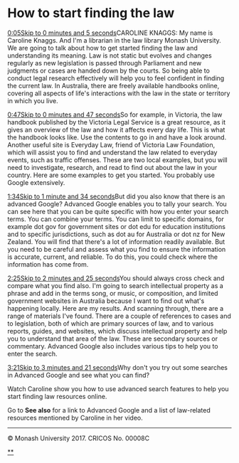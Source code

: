 # How to start finding the law

[0:05Skip to 0 minutes and 5 seconds](https://www.futurelearn.com/courses/law-for-non-lawyers/3/steps/177718#)CAROLINE KNAGGS: My name is Caroline Knaggs. And I'm a librarian in the law library Monash University. We are going to talk about how to get started finding the law and understanding its meaning. Law is not static but evolves and changes regularly as new legislation is passed through Parliament and new judgments or cases are handed down by the courts. So being able to conduct legal research effectively will help you to feel confident in finding the current law. In Australia, there are freely available handbooks online, covering all aspects of life's interactions with the law in the state or territory in which you live.

[0:47Skip to 0 minutes and 47 seconds](https://www.futurelearn.com/courses/law-for-non-lawyers/3/steps/177718#)So for example, in Victoria, the law handbook published by the Victoria Legal Service is a great resource, as it gives an overview of the law and how it affects every day life. This is what the handbook looks like. Use the contents to go in and have a look around. Another useful site is Everyday Law, friend of Victoria Law Foundation, which will assist you to find and understand the law related to everyday events, such as traffic offenses. These are two local examples, but you will need to investigate, research, and read to find out about the law in your country. Here are some examples to get you started. You probably use Google extensively.

[1:34Skip to 1 minute and 34 seconds](https://www.futurelearn.com/courses/law-for-non-lawyers/3/steps/177718#)But did you also know that there is an advanced Google? Advanced Google enables you to tally your search. You can see here that you can be quite specific with how you enter your search terms. You can combine your terms. You can limit to specific domains, for example dot gov for government sites or dot edu for education institutions and to specific jurisdictions, such as dot au for Australia or dot nz for New Zealand. You will find that there's a lot of information readily available. But you need to be careful and assess what you find to ensure the information is accurate, current, and reliable. To do this, you could check where the information has come from.

[2:25Skip to 2 minutes and 25 seconds](https://www.futurelearn.com/courses/law-for-non-lawyers/3/steps/177718#)You should always cross check and compare what you find also. I'm going to search intellectual property as a phrase and add in the terms song, or music, or composition, and limited government websites in Australia because I want to find out what's happening locally. Here are my results. And scanning through, there are a range of materials I've found. There are a couple of references to cases and to legislation, both of which are primary sources of law, and to various reports, guides, and websites, which discuss intellectual property and help you to understand that area of the law. These are secondary sources or commentary. Advanced Google also includes various tips to help you to enter the search.

[3:21Skip to 3 minutes and 21 seconds](https://www.futurelearn.com/courses/law-for-non-lawyers/3/steps/177718#)Why don't you try out some searches in Advanced Google and see what you can find?

Watch Caroline show you how to use advanced search features to help you start finding law resources online.

Go to **See also** for a link to Advanced Google and a list of law-related resources mentioned by Caroline in her video.

------

© Monash University 2017. CRICOS No. 00008C

[**](https://www.futurelearn.com/courses/law-for-non-lawyers/3/steps/177718#fl-comments)

